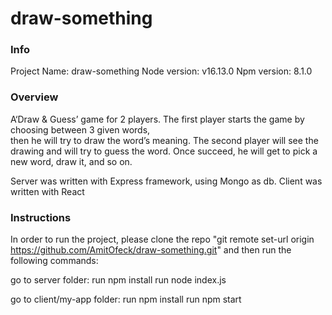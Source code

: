 # draw-something

### Info <br/>
Project Name: draw-something    Node version: v16.13.0    Npm version: 8.1.0

### Overview <br/>
A‘Draw & Guess’ game for 2 players.
The first player starts the game by choosing between 3 given words, <br/>
then he will try to draw the word’s meaning.
The second player will see the drawing and will try to guess the word.
Once succeed, he will get to pick a new word, draw it, and so on.

Server was written with Express framework, using Mongo as db.
Client was written with React

### Instructions
In order to run the project, please clone the repo "git remote set-url origin https://github.com/AmitOfeck/draw-something.git"
and then run the following commands:

go to server folder:
run npm install
run node index.js

go to client/my-app folder:
run npm install
run npm start


